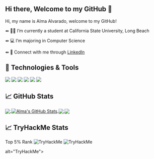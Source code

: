 ## Hi there, Welcome to my GitHub 👋

Hi, my name is Alma Alvarado, welcome to my GitHub!

⇴ 👩🏽‍ I’m currently a student at California State University, Long Beach

⇴ 💻 I’m majoring in Computer Science 

⇴ 🔗 Connect with me through [LinkedIn](https://www.linkedin.com/in/almaalvarado11/)

## 🔧 Technologies & Tools
![](https://img.shields.io/badge/Editor-IntelliJ_IDEA-informational?style=flat&logo=intellij-idea&logoColor=white&color=2bbc8a)
![](https://img.shields.io/badge/Code-Python-informational?style=flat&logo=python&logoColor=white&color=2bbc8a)
![](https://img.shields.io/badge/Code-JavaScript-informational?style=flat&logo=javascript&logoColor=white&color=2bbc8a)
![](https://img.shields.io/badge/Code-Java-informational?style=flat&logo=java&logoColor=white&color=2bbc8a)
![](https://img.shields.io/badge/Code-Vue-informational?style=flat&logo=vue.js&logoColor=white&color=2bbc8a)
![](https://img.shields.io/badge/Tools-PostgreSQL-informational?style=flat&logo=postgresql&logoColor=white&color=2bbc8a)

## &#x1f4c8; GitHub Stats

<a href="https://github.com/almaavocado/almaavocado">
  <img align="center" src="https://github-readme-stats.vercel.app/api/top-langs/?username=almaavocado&title_color=ffffff&text_color=c9cacc&icon_color=2bbc8a&bg_color=1d1f21&langs_count=3" />
</a>
<a href="https://github.com/almaavocado/almaavocado">
  <img align="center" src="https://github-readme-stats.vercel.app/api?username=almaavocado&show_icons=true&line_height=27&title_color=ffffff&text_color=c9cacc&icon_color=2bbc8a&bg_color=1d1f21" alt="Alma's GitHub Stats" />
</a>

<a href="https://github.com/almaavocado/TermProject">
  <img align="center" src="https://github-readme-stats.vercel.app/api/pin/?username=almaavocado&repo=termproject&title_color=ffffff&text_color=c9cacc&icon_color=2bbc8a&bg_color=1d1f21" />
</a>


<a href="https://github.com/almaavocado/AutomateSpotify">
  <img align="center" src="https://github-readme-stats.vercel.app/api/pin/?username=almaavocado&repo=automatespotify&title_color=ffffff&text_color=c9cacc&icon_color=2bbc8a&bg_color=1d1f21" />
</a>    

<!--
## GitHub Stats
![Alma's GitHub stats](https://github-readme-stats.vercel.app/api?username=almaavocado&show_icons=true&theme=tokyonight)

[![Top Langs](https://github-readme-stats.vercel.app/api/top-langs/?username=almaavocado&layout=compact&theme=tokyonight)](https://github.com/almaavocado/github-readme-stats)


<a href="https://www.w3.org/html/" target="_blank"><img align="left" alt="HTML5" width="26px" src="https://raw.githubusercontent.com/github/explore/80688e429a7d4ef2fca1e82350fe8e3517d3494d/topics/html/html.png" /></a>
<a href="https://www.w3schools.com/css/" target="_blank"><img align="left" alt="CSS3" width="26px" src="https://raw.githubusercontent.com/github/explore/80688e429a7d4ef2fca1e82350fe8e3517d3494d/topics/css/css.png" /></a>
<a href="https://www.python.org" target="_blank"> <img align="left" alt="Python" width="26px" src="https://github.com/Aakarsh-B/trying-repos/blob/master/python-5.svg?raw=true"/> </a> -->

## &#x1f4c8; TryHackMe Stats
Top 5% Rank
<img src="https://tryhackme-badges.s3.amazonaws.com/fallenphoenix.png" alt="TryHackMe">
<img src="https://tryhackme-badges.s3.amazonaws.com/fallenphoenix.png" alt="TryHackMe">
<script src="https://tryhackme.com/badge/892400"></script> alt="TryHackMe">


<!--
**almaavocado/almaavocado** is a ✨ _special_ ✨ repository because its `README.md` (this file) appears on your GitHub profile.
